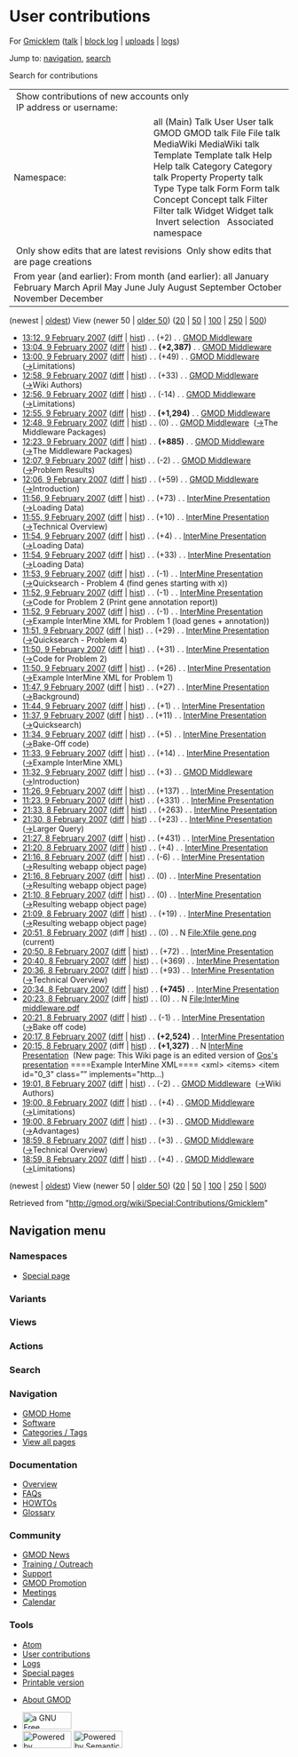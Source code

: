 <div id="mw-page-base" class="noprint">

</div>

<div id="mw-head-base" class="noprint">

</div>

<div id="content" class="mw-body" role="main">

<span id="top"></span>

<div id="mw-js-message" style="display:none;">

</div>



# <span dir="auto">User contributions</span>

<div id="bodyContent">

<div id="contentSub">

For <a
href="/mediawiki/index.php?title=User:Gmicklem&amp;action=edit&amp;redlink=1"
class="new" title="User:Gmicklem (page does not exist)">Gmicklem</a> (<a
href="/mediawiki/index.php?title=User_talk:Gmicklem&amp;action=edit&amp;redlink=1"
class="new" title="User talk:Gmicklem (page does not exist)">talk</a> \|
[block
log](/mediawiki/index.php?title=Special:Log/block&page=User%3AGmicklem "Special:Log/block")
\|
[uploads](/wiki/Special:ListFiles/Gmicklem "Special:ListFiles/Gmicklem")
\| [logs](/wiki/Special:Log/Gmicklem "Special:Log/Gmicklem"))

</div>

<div id="jump-to-nav" class="mw-jump">

Jump to: [navigation](#mw-navigation), [search](#p-search)

</div>

<div id="mw-content-text">

Search for contributions

<table class="mw-contributions-table">
<colgroup>
<col style="width: 50%" />
<col style="width: 50%" />
</colgroup>
<tbody>
<tr class="odd">
<td colspan="2"> Show contributions of new accounts only<br />
 IP address or username:</td>
</tr>
<tr class="even">
<td class="mw-label">Namespace:</td>
<td>all (Main) Talk User User talk GMOD GMOD talk File File talk
MediaWiki MediaWiki talk Template Template talk Help Help talk Category
Category talk Property Property talk Type Type talk Form Form talk
Concept Concept talk Filter Filter talk Widget Widget talk  
 Invert selection 
 Associated namespace </td>
</tr>
<tr class="odd">
<td colspan="2"></td>
</tr>
<tr class="even">
<td colspan="2"> Only show edits that are latest revisions
 Only show edits that are page creations</td>
</tr>
<tr class="odd">
<td colspan="2">From year (and earlier): From month (and earlier): all
January February March April May June July August September October
November December</td>
</tr>
</tbody>
</table>

(newest \| <a
href="/mediawiki/index.php?title=Special:Contributions/Gmicklem&amp;dir=prev&amp;target=Gmicklem"
class="mw-lastlink" rel="last"
title="Special:Contributions/Gmicklem">oldest</a>) View (newer 50 \| <a
href="/mediawiki/index.php?title=Special:Contributions/Gmicklem&amp;offset=20070208185939&amp;target=Gmicklem"
class="mw-nextlink" rel="next"
title="Special:Contributions/Gmicklem">older 50</a>) (<a
href="/mediawiki/index.php?title=Special:Contributions/Gmicklem&amp;offset=&amp;limit=20&amp;target=Gmicklem"
class="mw-numlink" title="Special:Contributions/Gmicklem">20</a> \| <a
href="/mediawiki/index.php?title=Special:Contributions/Gmicklem&amp;offset=&amp;limit=50&amp;target=Gmicklem"
class="mw-numlink" title="Special:Contributions/Gmicklem">50</a> \| <a
href="/mediawiki/index.php?title=Special:Contributions/Gmicklem&amp;offset=&amp;limit=100&amp;target=Gmicklem"
class="mw-numlink" title="Special:Contributions/Gmicklem">100</a> \| <a
href="/mediawiki/index.php?title=Special:Contributions/Gmicklem&amp;offset=&amp;limit=250&amp;target=Gmicklem"
class="mw-numlink" title="Special:Contributions/Gmicklem">250</a> \| <a
href="/mediawiki/index.php?title=Special:Contributions/Gmicklem&amp;offset=&amp;limit=500&amp;target=Gmicklem"
class="mw-numlink" title="Special:Contributions/Gmicklem">500</a>)

- <a href="/mediawiki/index.php?title=GMOD_Middleware&amp;oldid=493"
  class="mw-changeslist-date" title="GMOD Middleware">13:12, 9 February
  2007</a>
  ([diff](/mediawiki/index.php?title=GMOD_Middleware&diff=prev&oldid=493 "GMOD Middleware")
  \|
  [hist](/mediawiki/index.php?title=GMOD_Middleware&action=history "GMOD Middleware"))
  <span class="mw-changeslist-separator">. .</span>
  <span class="mw-plusminus-pos" dir="ltr"
  title="37,826 bytes after change">(+2)</span>‎
  <span class="mw-changeslist-separator">. .</span>
  <a href="/wiki/GMOD_Middleware" class="mw-contributions-title"
  title="GMOD Middleware">GMOD Middleware</a> ‎
- <a href="/mediawiki/index.php?title=GMOD_Middleware&amp;oldid=492"
  class="mw-changeslist-date" title="GMOD Middleware">13:04, 9 February
  2007</a>
  ([diff](/mediawiki/index.php?title=GMOD_Middleware&diff=prev&oldid=492 "GMOD Middleware")
  \|
  [hist](/mediawiki/index.php?title=GMOD_Middleware&action=history "GMOD Middleware"))
  <span class="mw-changeslist-separator">. .</span> **(+2,387)**‎
  <span class="mw-changeslist-separator">. .</span>
  <a href="/wiki/GMOD_Middleware" class="mw-contributions-title"
  title="GMOD Middleware">GMOD Middleware</a> ‎
- <a href="/mediawiki/index.php?title=GMOD_Middleware&amp;oldid=491"
  class="mw-changeslist-date" title="GMOD Middleware">13:00, 9 February
  2007</a>
  ([diff](/mediawiki/index.php?title=GMOD_Middleware&diff=prev&oldid=491 "GMOD Middleware")
  \|
  [hist](/mediawiki/index.php?title=GMOD_Middleware&action=history "GMOD Middleware"))
  <span class="mw-changeslist-separator">. .</span>
  <span class="mw-plusminus-pos" dir="ltr"
  title="35,437 bytes after change">(+49)</span>‎
  <span class="mw-changeslist-separator">. .</span>
  <a href="/wiki/GMOD_Middleware" class="mw-contributions-title"
  title="GMOD Middleware">GMOD Middleware</a> ‎
  <span class="comment">([→](/wiki/GMOD_Middleware#Limitations "GMOD Middleware")‎<span dir="auto"><span class="autocomment">Limitations</span></span>)</span>
- <a href="/mediawiki/index.php?title=GMOD_Middleware&amp;oldid=490"
  class="mw-changeslist-date" title="GMOD Middleware">12:58, 9 February
  2007</a>
  ([diff](/mediawiki/index.php?title=GMOD_Middleware&diff=prev&oldid=490 "GMOD Middleware")
  \|
  [hist](/mediawiki/index.php?title=GMOD_Middleware&action=history "GMOD Middleware"))
  <span class="mw-changeslist-separator">. .</span>
  <span class="mw-plusminus-pos" dir="ltr"
  title="35,388 bytes after change">(+33)</span>‎
  <span class="mw-changeslist-separator">. .</span>
  <a href="/wiki/GMOD_Middleware" class="mw-contributions-title"
  title="GMOD Middleware">GMOD Middleware</a> ‎
  <span class="comment">([→](/wiki/GMOD_Middleware#Wiki_Authors "GMOD Middleware")‎<span dir="auto"><span class="autocomment">Wiki
  Authors</span></span>)</span>
- <a href="/mediawiki/index.php?title=GMOD_Middleware&amp;oldid=489"
  class="mw-changeslist-date" title="GMOD Middleware">12:56, 9 February
  2007</a>
  ([diff](/mediawiki/index.php?title=GMOD_Middleware&diff=prev&oldid=489 "GMOD Middleware")
  \|
  [hist](/mediawiki/index.php?title=GMOD_Middleware&action=history "GMOD Middleware"))
  <span class="mw-changeslist-separator">. .</span>
  <span class="mw-plusminus-neg" dir="ltr"
  title="35,355 bytes after change">(-14)</span>‎
  <span class="mw-changeslist-separator">. .</span>
  <a href="/wiki/GMOD_Middleware" class="mw-contributions-title"
  title="GMOD Middleware">GMOD Middleware</a> ‎
  <span class="comment">([→](/wiki/GMOD_Middleware#Limitations "GMOD Middleware")‎<span dir="auto"><span class="autocomment">Limitations</span></span>)</span>
- <a href="/mediawiki/index.php?title=GMOD_Middleware&amp;oldid=488"
  class="mw-changeslist-date" title="GMOD Middleware">12:55, 9 February
  2007</a>
  ([diff](/mediawiki/index.php?title=GMOD_Middleware&diff=prev&oldid=488 "GMOD Middleware")
  \|
  [hist](/mediawiki/index.php?title=GMOD_Middleware&action=history "GMOD Middleware"))
  <span class="mw-changeslist-separator">. .</span> **(+1,294)**‎
  <span class="mw-changeslist-separator">. .</span>
  <a href="/wiki/GMOD_Middleware" class="mw-contributions-title"
  title="GMOD Middleware">GMOD Middleware</a> ‎
- <a href="/mediawiki/index.php?title=GMOD_Middleware&amp;oldid=487"
  class="mw-changeslist-date" title="GMOD Middleware">12:48, 9 February
  2007</a>
  ([diff](/mediawiki/index.php?title=GMOD_Middleware&diff=prev&oldid=487 "GMOD Middleware")
  \|
  [hist](/mediawiki/index.php?title=GMOD_Middleware&action=history "GMOD Middleware"))
  <span class="mw-changeslist-separator">. .</span>
  <span class="mw-plusminus-null" dir="ltr"
  title="34,075 bytes after change">(0)</span>‎
  <span class="mw-changeslist-separator">. .</span>
  <a href="/wiki/GMOD_Middleware" class="mw-contributions-title"
  title="GMOD Middleware">GMOD Middleware</a> ‎
  <span class="comment">([→](/wiki/GMOD_Middleware#The_Middleware_Packages "GMOD Middleware")‎<span dir="auto"><span class="autocomment">The
  Middleware Packages</span></span>)</span>
- <a href="/mediawiki/index.php?title=GMOD_Middleware&amp;oldid=486"
  class="mw-changeslist-date" title="GMOD Middleware">12:23, 9 February
  2007</a>
  ([diff](/mediawiki/index.php?title=GMOD_Middleware&diff=prev&oldid=486 "GMOD Middleware")
  \|
  [hist](/mediawiki/index.php?title=GMOD_Middleware&action=history "GMOD Middleware"))
  <span class="mw-changeslist-separator">. .</span> **(+885)**‎
  <span class="mw-changeslist-separator">. .</span>
  <a href="/wiki/GMOD_Middleware" class="mw-contributions-title"
  title="GMOD Middleware">GMOD Middleware</a> ‎
  <span class="comment">([→](/wiki/GMOD_Middleware#The_Middleware_Packages "GMOD Middleware")‎<span dir="auto"><span class="autocomment">The
  Middleware Packages</span></span>)</span>
- <a href="/mediawiki/index.php?title=GMOD_Middleware&amp;oldid=485"
  class="mw-changeslist-date" title="GMOD Middleware">12:07, 9 February
  2007</a>
  ([diff](/mediawiki/index.php?title=GMOD_Middleware&diff=prev&oldid=485 "GMOD Middleware")
  \|
  [hist](/mediawiki/index.php?title=GMOD_Middleware&action=history "GMOD Middleware"))
  <span class="mw-changeslist-separator">. .</span>
  <span class="mw-plusminus-neg" dir="ltr"
  title="33,190 bytes after change">(-2)</span>‎
  <span class="mw-changeslist-separator">. .</span>
  <a href="/wiki/GMOD_Middleware" class="mw-contributions-title"
  title="GMOD Middleware">GMOD Middleware</a> ‎
  <span class="comment">([→](/wiki/GMOD_Middleware#Problem_Results "GMOD Middleware")‎<span dir="auto"><span class="autocomment">Problem
  Results</span></span>)</span>
- <a href="/mediawiki/index.php?title=GMOD_Middleware&amp;oldid=484"
  class="mw-changeslist-date" title="GMOD Middleware">12:06, 9 February
  2007</a>
  ([diff](/mediawiki/index.php?title=GMOD_Middleware&diff=prev&oldid=484 "GMOD Middleware")
  \|
  [hist](/mediawiki/index.php?title=GMOD_Middleware&action=history "GMOD Middleware"))
  <span class="mw-changeslist-separator">. .</span>
  <span class="mw-plusminus-pos" dir="ltr"
  title="33,192 bytes after change">(+59)</span>‎
  <span class="mw-changeslist-separator">. .</span>
  <a href="/wiki/GMOD_Middleware" class="mw-contributions-title"
  title="GMOD Middleware">GMOD Middleware</a> ‎
  <span class="comment">([→](/wiki/GMOD_Middleware#Introduction "GMOD Middleware")‎<span dir="auto"><span class="autocomment">Introduction</span></span>)</span>
- <a
  href="/mediawiki/index.php?title=InterMine_Presentation&amp;oldid=483"
  class="mw-changeslist-date" title="InterMine Presentation">11:56, 9
  February 2007</a>
  ([diff](/mediawiki/index.php?title=InterMine_Presentation&diff=prev&oldid=483 "InterMine Presentation")
  \|
  [hist](/mediawiki/index.php?title=InterMine_Presentation&action=history "InterMine Presentation"))
  <span class="mw-changeslist-separator">. .</span>
  <span class="mw-plusminus-pos" dir="ltr"
  title="6,592 bytes after change">(+73)</span>‎
  <span class="mw-changeslist-separator">. .</span>
  <a href="/wiki/InterMine_Presentation" class="mw-contributions-title"
  title="InterMine Presentation">InterMine Presentation</a> ‎
  <span class="comment">([→](/wiki/InterMine_Presentation#Loading_Data "InterMine Presentation")‎<span dir="auto"><span class="autocomment">Loading
  Data</span></span>)</span>
- <a
  href="/mediawiki/index.php?title=InterMine_Presentation&amp;oldid=482"
  class="mw-changeslist-date" title="InterMine Presentation">11:55, 9
  February 2007</a>
  ([diff](/mediawiki/index.php?title=InterMine_Presentation&diff=prev&oldid=482 "InterMine Presentation")
  \|
  [hist](/mediawiki/index.php?title=InterMine_Presentation&action=history "InterMine Presentation"))
  <span class="mw-changeslist-separator">. .</span>
  <span class="mw-plusminus-pos" dir="ltr"
  title="6,519 bytes after change">(+10)</span>‎
  <span class="mw-changeslist-separator">. .</span>
  <a href="/wiki/InterMine_Presentation" class="mw-contributions-title"
  title="InterMine Presentation">InterMine Presentation</a> ‎
  <span class="comment">([→](/wiki/InterMine_Presentation#Technical_Overview "InterMine Presentation")‎<span dir="auto"><span class="autocomment">Technical
  Overview</span></span>)</span>
- <a
  href="/mediawiki/index.php?title=InterMine_Presentation&amp;oldid=481"
  class="mw-changeslist-date" title="InterMine Presentation">11:54, 9
  February 2007</a>
  ([diff](/mediawiki/index.php?title=InterMine_Presentation&diff=prev&oldid=481 "InterMine Presentation")
  \|
  [hist](/mediawiki/index.php?title=InterMine_Presentation&action=history "InterMine Presentation"))
  <span class="mw-changeslist-separator">. .</span>
  <span class="mw-plusminus-pos" dir="ltr"
  title="6,509 bytes after change">(+4)</span>‎
  <span class="mw-changeslist-separator">. .</span>
  <a href="/wiki/InterMine_Presentation" class="mw-contributions-title"
  title="InterMine Presentation">InterMine Presentation</a> ‎
  <span class="comment">([→](/wiki/InterMine_Presentation#Loading_Data "InterMine Presentation")‎<span dir="auto"><span class="autocomment">Loading
  Data</span></span>)</span>
- <a
  href="/mediawiki/index.php?title=InterMine_Presentation&amp;oldid=480"
  class="mw-changeslist-date" title="InterMine Presentation">11:54, 9
  February 2007</a>
  ([diff](/mediawiki/index.php?title=InterMine_Presentation&diff=prev&oldid=480 "InterMine Presentation")
  \|
  [hist](/mediawiki/index.php?title=InterMine_Presentation&action=history "InterMine Presentation"))
  <span class="mw-changeslist-separator">. .</span>
  <span class="mw-plusminus-pos" dir="ltr"
  title="6,505 bytes after change">(+33)</span>‎
  <span class="mw-changeslist-separator">. .</span>
  <a href="/wiki/InterMine_Presentation" class="mw-contributions-title"
  title="InterMine Presentation">InterMine Presentation</a> ‎
  <span class="comment">([→](/wiki/InterMine_Presentation#Loading_Data "InterMine Presentation")‎<span dir="auto"><span class="autocomment">Loading
  Data</span></span>)</span>
- <a
  href="/mediawiki/index.php?title=InterMine_Presentation&amp;oldid=479"
  class="mw-changeslist-date" title="InterMine Presentation">11:53, 9
  February 2007</a>
  ([diff](/mediawiki/index.php?title=InterMine_Presentation&diff=prev&oldid=479 "InterMine Presentation")
  \|
  [hist](/mediawiki/index.php?title=InterMine_Presentation&action=history "InterMine Presentation"))
  <span class="mw-changeslist-separator">. .</span>
  <span class="mw-plusminus-neg" dir="ltr"
  title="6,472 bytes after change">(-1)</span>‎
  <span class="mw-changeslist-separator">. .</span>
  <a href="/wiki/InterMine_Presentation" class="mw-contributions-title"
  title="InterMine Presentation">InterMine Presentation</a> ‎
  <span class="comment">([→](/wiki/InterMine_Presentation#Quicksearch_-_Problem_4_.28find_genes_starting_with_x.29 "InterMine Presentation")‎<span dir="auto"><span class="autocomment">Quicksearch -
  Problem 4 (find genes starting with x)</span></span>)</span>
- <a
  href="/mediawiki/index.php?title=InterMine_Presentation&amp;oldid=478"
  class="mw-changeslist-date" title="InterMine Presentation">11:52, 9
  February 2007</a>
  ([diff](/mediawiki/index.php?title=InterMine_Presentation&diff=prev&oldid=478 "InterMine Presentation")
  \|
  [hist](/mediawiki/index.php?title=InterMine_Presentation&action=history "InterMine Presentation"))
  <span class="mw-changeslist-separator">. .</span>
  <span class="mw-plusminus-neg" dir="ltr"
  title="6,473 bytes after change">(-1)</span>‎
  <span class="mw-changeslist-separator">. .</span>
  <a href="/wiki/InterMine_Presentation" class="mw-contributions-title"
  title="InterMine Presentation">InterMine Presentation</a> ‎
  <span class="comment">([→](/wiki/InterMine_Presentation#Code_for_Problem_2_.28Print_gene_annotation_report.29 "InterMine Presentation")‎<span dir="auto"><span class="autocomment">Code
  for Problem 2 (Print gene annotation report)</span></span>)</span>
- <a
  href="/mediawiki/index.php?title=InterMine_Presentation&amp;oldid=477"
  class="mw-changeslist-date" title="InterMine Presentation">11:52, 9
  February 2007</a>
  ([diff](/mediawiki/index.php?title=InterMine_Presentation&diff=prev&oldid=477 "InterMine Presentation")
  \|
  [hist](/mediawiki/index.php?title=InterMine_Presentation&action=history "InterMine Presentation"))
  <span class="mw-changeslist-separator">. .</span>
  <span class="mw-plusminus-neg" dir="ltr"
  title="6,474 bytes after change">(-1)</span>‎
  <span class="mw-changeslist-separator">. .</span>
  <a href="/wiki/InterMine_Presentation" class="mw-contributions-title"
  title="InterMine Presentation">InterMine Presentation</a> ‎
  <span class="comment">([→](/wiki/InterMine_Presentation#Example_InterMine_XML_for_Problem_1_.28load_genes_.2B_annotation.29 "InterMine Presentation")‎<span dir="auto"><span class="autocomment">Example
  InterMine XML for Problem 1 (load genes +
  annotation)</span></span>)</span>
- <a
  href="/mediawiki/index.php?title=InterMine_Presentation&amp;oldid=476"
  class="mw-changeslist-date" title="InterMine Presentation">11:51, 9
  February 2007</a>
  ([diff](/mediawiki/index.php?title=InterMine_Presentation&diff=prev&oldid=476 "InterMine Presentation")
  \|
  [hist](/mediawiki/index.php?title=InterMine_Presentation&action=history "InterMine Presentation"))
  <span class="mw-changeslist-separator">. .</span>
  <span class="mw-plusminus-pos" dir="ltr"
  title="6,475 bytes after change">(+29)</span>‎
  <span class="mw-changeslist-separator">. .</span>
  <a href="/wiki/InterMine_Presentation" class="mw-contributions-title"
  title="InterMine Presentation">InterMine Presentation</a> ‎
  <span class="comment">([→](/wiki/InterMine_Presentation#Quicksearch_-_Problem_4 "InterMine Presentation")‎<span dir="auto"><span class="autocomment">Quicksearch -
  Problem 4</span></span>)</span>
- <a
  href="/mediawiki/index.php?title=InterMine_Presentation&amp;oldid=475"
  class="mw-changeslist-date" title="InterMine Presentation">11:50, 9
  February 2007</a>
  ([diff](/mediawiki/index.php?title=InterMine_Presentation&diff=prev&oldid=475 "InterMine Presentation")
  \|
  [hist](/mediawiki/index.php?title=InterMine_Presentation&action=history "InterMine Presentation"))
  <span class="mw-changeslist-separator">. .</span>
  <span class="mw-plusminus-pos" dir="ltr"
  title="6,446 bytes after change">(+31)</span>‎
  <span class="mw-changeslist-separator">. .</span>
  <a href="/wiki/InterMine_Presentation" class="mw-contributions-title"
  title="InterMine Presentation">InterMine Presentation</a> ‎
  <span class="comment">([→](/wiki/InterMine_Presentation#Code_for_Problem_2 "InterMine Presentation")‎<span dir="auto"><span class="autocomment">Code
  for Problem 2</span></span>)</span>
- <a
  href="/mediawiki/index.php?title=InterMine_Presentation&amp;oldid=474"
  class="mw-changeslist-date" title="InterMine Presentation">11:50, 9
  February 2007</a>
  ([diff](/mediawiki/index.php?title=InterMine_Presentation&diff=prev&oldid=474 "InterMine Presentation")
  \|
  [hist](/mediawiki/index.php?title=InterMine_Presentation&action=history "InterMine Presentation"))
  <span class="mw-changeslist-separator">. .</span>
  <span class="mw-plusminus-pos" dir="ltr"
  title="6,415 bytes after change">(+26)</span>‎
  <span class="mw-changeslist-separator">. .</span>
  <a href="/wiki/InterMine_Presentation" class="mw-contributions-title"
  title="InterMine Presentation">InterMine Presentation</a> ‎
  <span class="comment">([→](/wiki/InterMine_Presentation#Example_InterMine_XML_for_Problem_1 "InterMine Presentation")‎<span dir="auto"><span class="autocomment">Example
  InterMine XML for Problem 1</span></span>)</span>
- <a
  href="/mediawiki/index.php?title=InterMine_Presentation&amp;oldid=473"
  class="mw-changeslist-date" title="InterMine Presentation">11:47, 9
  February 2007</a>
  ([diff](/mediawiki/index.php?title=InterMine_Presentation&diff=prev&oldid=473 "InterMine Presentation")
  \|
  [hist](/mediawiki/index.php?title=InterMine_Presentation&action=history "InterMine Presentation"))
  <span class="mw-changeslist-separator">. .</span>
  <span class="mw-plusminus-pos" dir="ltr"
  title="6,389 bytes after change">(+27)</span>‎
  <span class="mw-changeslist-separator">. .</span>
  <a href="/wiki/InterMine_Presentation" class="mw-contributions-title"
  title="InterMine Presentation">InterMine Presentation</a> ‎
  <span class="comment">([→](/wiki/InterMine_Presentation#Background "InterMine Presentation")‎<span dir="auto"><span class="autocomment">Background</span></span>)</span>
- <a
  href="/mediawiki/index.php?title=InterMine_Presentation&amp;oldid=472"
  class="mw-changeslist-date" title="InterMine Presentation">11:44, 9
  February 2007</a>
  ([diff](/mediawiki/index.php?title=InterMine_Presentation&diff=prev&oldid=472 "InterMine Presentation")
  \|
  [hist](/mediawiki/index.php?title=InterMine_Presentation&action=history "InterMine Presentation"))
  <span class="mw-changeslist-separator">. .</span>
  <span class="mw-plusminus-pos" dir="ltr"
  title="6,362 bytes after change">(+1)</span>‎
  <span class="mw-changeslist-separator">. .</span>
  <a href="/wiki/InterMine_Presentation" class="mw-contributions-title"
  title="InterMine Presentation">InterMine Presentation</a> ‎
- <a
  href="/mediawiki/index.php?title=InterMine_Presentation&amp;oldid=471"
  class="mw-changeslist-date" title="InterMine Presentation">11:37, 9
  February 2007</a>
  ([diff](/mediawiki/index.php?title=InterMine_Presentation&diff=prev&oldid=471 "InterMine Presentation")
  \|
  [hist](/mediawiki/index.php?title=InterMine_Presentation&action=history "InterMine Presentation"))
  <span class="mw-changeslist-separator">. .</span>
  <span class="mw-plusminus-pos" dir="ltr"
  title="6,361 bytes after change">(+11)</span>‎
  <span class="mw-changeslist-separator">. .</span>
  <a href="/wiki/InterMine_Presentation" class="mw-contributions-title"
  title="InterMine Presentation">InterMine Presentation</a> ‎
  <span class="comment">([→](/wiki/InterMine_Presentation#Quicksearch "InterMine Presentation")‎<span dir="auto"><span class="autocomment">Quicksearch</span></span>)</span>
- <a
  href="/mediawiki/index.php?title=InterMine_Presentation&amp;oldid=470"
  class="mw-changeslist-date" title="InterMine Presentation">11:34, 9
  February 2007</a>
  ([diff](/mediawiki/index.php?title=InterMine_Presentation&diff=prev&oldid=470 "InterMine Presentation")
  \|
  [hist](/mediawiki/index.php?title=InterMine_Presentation&action=history "InterMine Presentation"))
  <span class="mw-changeslist-separator">. .</span>
  <span class="mw-plusminus-pos" dir="ltr"
  title="6,350 bytes after change">(+5)</span>‎
  <span class="mw-changeslist-separator">. .</span>
  <a href="/wiki/InterMine_Presentation" class="mw-contributions-title"
  title="InterMine Presentation">InterMine Presentation</a> ‎
  <span class="comment">([→](/wiki/InterMine_Presentation#Bake-Off_code "InterMine Presentation")‎<span dir="auto"><span class="autocomment">Bake-Off
  code</span></span>)</span>
- <a
  href="/mediawiki/index.php?title=InterMine_Presentation&amp;oldid=469"
  class="mw-changeslist-date" title="InterMine Presentation">11:33, 9
  February 2007</a>
  ([diff](/mediawiki/index.php?title=InterMine_Presentation&diff=prev&oldid=469 "InterMine Presentation")
  \|
  [hist](/mediawiki/index.php?title=InterMine_Presentation&action=history "InterMine Presentation"))
  <span class="mw-changeslist-separator">. .</span>
  <span class="mw-plusminus-pos" dir="ltr"
  title="6,345 bytes after change">(+14)</span>‎
  <span class="mw-changeslist-separator">. .</span>
  <a href="/wiki/InterMine_Presentation" class="mw-contributions-title"
  title="InterMine Presentation">InterMine Presentation</a> ‎
  <span class="comment">([→](/wiki/InterMine_Presentation#Example_InterMine_XML "InterMine Presentation")‎<span dir="auto"><span class="autocomment">Example
  InterMine XML</span></span>)</span>
- <a href="/mediawiki/index.php?title=GMOD_Middleware&amp;oldid=468"
  class="mw-changeslist-date" title="GMOD Middleware">11:32, 9 February
  2007</a>
  ([diff](/mediawiki/index.php?title=GMOD_Middleware&diff=prev&oldid=468 "GMOD Middleware")
  \|
  [hist](/mediawiki/index.php?title=GMOD_Middleware&action=history "GMOD Middleware"))
  <span class="mw-changeslist-separator">. .</span>
  <span class="mw-plusminus-pos" dir="ltr"
  title="33,133 bytes after change">(+3)</span>‎
  <span class="mw-changeslist-separator">. .</span>
  <a href="/wiki/GMOD_Middleware" class="mw-contributions-title"
  title="GMOD Middleware">GMOD Middleware</a> ‎
  <span class="comment">([→](/wiki/GMOD_Middleware#Introduction "GMOD Middleware")‎<span dir="auto"><span class="autocomment">Introduction</span></span>)</span>
- <a
  href="/mediawiki/index.php?title=InterMine_Presentation&amp;oldid=467"
  class="mw-changeslist-date" title="InterMine Presentation">11:26, 9
  February 2007</a>
  ([diff](/mediawiki/index.php?title=InterMine_Presentation&diff=prev&oldid=467 "InterMine Presentation")
  \|
  [hist](/mediawiki/index.php?title=InterMine_Presentation&action=history "InterMine Presentation"))
  <span class="mw-changeslist-separator">. .</span>
  <span class="mw-plusminus-pos" dir="ltr"
  title="6,331 bytes after change">(+137)</span>‎
  <span class="mw-changeslist-separator">. .</span>
  <a href="/wiki/InterMine_Presentation" class="mw-contributions-title"
  title="InterMine Presentation">InterMine Presentation</a> ‎
- <a
  href="/mediawiki/index.php?title=InterMine_Presentation&amp;oldid=466"
  class="mw-changeslist-date" title="InterMine Presentation">11:23, 9
  February 2007</a>
  ([diff](/mediawiki/index.php?title=InterMine_Presentation&diff=prev&oldid=466 "InterMine Presentation")
  \|
  [hist](/mediawiki/index.php?title=InterMine_Presentation&action=history "InterMine Presentation"))
  <span class="mw-changeslist-separator">. .</span>
  <span class="mw-plusminus-pos" dir="ltr"
  title="6,194 bytes after change">(+331)</span>‎
  <span class="mw-changeslist-separator">. .</span>
  <a href="/wiki/InterMine_Presentation" class="mw-contributions-title"
  title="InterMine Presentation">InterMine Presentation</a> ‎
- <a
  href="/mediawiki/index.php?title=InterMine_Presentation&amp;oldid=442"
  class="mw-changeslist-date" title="InterMine Presentation">21:33, 8
  February 2007</a>
  ([diff](/mediawiki/index.php?title=InterMine_Presentation&diff=prev&oldid=442 "InterMine Presentation")
  \|
  [hist](/mediawiki/index.php?title=InterMine_Presentation&action=history "InterMine Presentation"))
  <span class="mw-changeslist-separator">. .</span>
  <span class="mw-plusminus-pos" dir="ltr"
  title="5,863 bytes after change">(+263)</span>‎
  <span class="mw-changeslist-separator">. .</span>
  <a href="/wiki/InterMine_Presentation" class="mw-contributions-title"
  title="InterMine Presentation">InterMine Presentation</a> ‎
- <a
  href="/mediawiki/index.php?title=InterMine_Presentation&amp;oldid=441"
  class="mw-changeslist-date" title="InterMine Presentation">21:30, 8
  February 2007</a>
  ([diff](/mediawiki/index.php?title=InterMine_Presentation&diff=prev&oldid=441 "InterMine Presentation")
  \|
  [hist](/mediawiki/index.php?title=InterMine_Presentation&action=history "InterMine Presentation"))
  <span class="mw-changeslist-separator">. .</span>
  <span class="mw-plusminus-pos" dir="ltr"
  title="5,600 bytes after change">(+23)</span>‎
  <span class="mw-changeslist-separator">. .</span>
  <a href="/wiki/InterMine_Presentation" class="mw-contributions-title"
  title="InterMine Presentation">InterMine Presentation</a> ‎
  <span class="comment">([→](/wiki/InterMine_Presentation#Larger_Query "InterMine Presentation")‎<span dir="auto"><span class="autocomment">Larger
  Query</span></span>)</span>
- <a
  href="/mediawiki/index.php?title=InterMine_Presentation&amp;oldid=440"
  class="mw-changeslist-date" title="InterMine Presentation">21:27, 8
  February 2007</a>
  ([diff](/mediawiki/index.php?title=InterMine_Presentation&diff=prev&oldid=440 "InterMine Presentation")
  \|
  [hist](/mediawiki/index.php?title=InterMine_Presentation&action=history "InterMine Presentation"))
  <span class="mw-changeslist-separator">. .</span>
  <span class="mw-plusminus-pos" dir="ltr"
  title="5,577 bytes after change">(+431)</span>‎
  <span class="mw-changeslist-separator">. .</span>
  <a href="/wiki/InterMine_Presentation" class="mw-contributions-title"
  title="InterMine Presentation">InterMine Presentation</a> ‎
- <a
  href="/mediawiki/index.php?title=InterMine_Presentation&amp;oldid=439"
  class="mw-changeslist-date" title="InterMine Presentation">21:20, 8
  February 2007</a>
  ([diff](/mediawiki/index.php?title=InterMine_Presentation&diff=prev&oldid=439 "InterMine Presentation")
  \|
  [hist](/mediawiki/index.php?title=InterMine_Presentation&action=history "InterMine Presentation"))
  <span class="mw-changeslist-separator">. .</span>
  <span class="mw-plusminus-pos" dir="ltr"
  title="5,146 bytes after change">(+4)</span>‎
  <span class="mw-changeslist-separator">. .</span>
  <a href="/wiki/InterMine_Presentation" class="mw-contributions-title"
  title="InterMine Presentation">InterMine Presentation</a> ‎
- <a
  href="/mediawiki/index.php?title=InterMine_Presentation&amp;oldid=438"
  class="mw-changeslist-date" title="InterMine Presentation">21:16, 8
  February 2007</a>
  ([diff](/mediawiki/index.php?title=InterMine_Presentation&diff=prev&oldid=438 "InterMine Presentation")
  \|
  [hist](/mediawiki/index.php?title=InterMine_Presentation&action=history "InterMine Presentation"))
  <span class="mw-changeslist-separator">. .</span>
  <span class="mw-plusminus-neg" dir="ltr"
  title="5,142 bytes after change">(-6)</span>‎
  <span class="mw-changeslist-separator">. .</span>
  <a href="/wiki/InterMine_Presentation" class="mw-contributions-title"
  title="InterMine Presentation">InterMine Presentation</a> ‎
  <span class="comment">([→](/wiki/InterMine_Presentation#Resulting_webapp_object_page "InterMine Presentation")‎<span dir="auto"><span class="autocomment">Resulting
  webapp object page</span></span>)</span>
- <a
  href="/mediawiki/index.php?title=InterMine_Presentation&amp;oldid=437"
  class="mw-changeslist-date" title="InterMine Presentation">21:16, 8
  February 2007</a>
  ([diff](/mediawiki/index.php?title=InterMine_Presentation&diff=prev&oldid=437 "InterMine Presentation")
  \|
  [hist](/mediawiki/index.php?title=InterMine_Presentation&action=history "InterMine Presentation"))
  <span class="mw-changeslist-separator">. .</span>
  <span class="mw-plusminus-null" dir="ltr"
  title="5,148 bytes after change">(0)</span>‎
  <span class="mw-changeslist-separator">. .</span>
  <a href="/wiki/InterMine_Presentation" class="mw-contributions-title"
  title="InterMine Presentation">InterMine Presentation</a> ‎
  <span class="comment">([→](/wiki/InterMine_Presentation#Resulting_webapp_object_page "InterMine Presentation")‎<span dir="auto"><span class="autocomment">Resulting
  webapp object page</span></span>)</span>
- <a
  href="/mediawiki/index.php?title=InterMine_Presentation&amp;oldid=436"
  class="mw-changeslist-date" title="InterMine Presentation">21:10, 8
  February 2007</a>
  ([diff](/mediawiki/index.php?title=InterMine_Presentation&diff=prev&oldid=436 "InterMine Presentation")
  \|
  [hist](/mediawiki/index.php?title=InterMine_Presentation&action=history "InterMine Presentation"))
  <span class="mw-changeslist-separator">. .</span>
  <span class="mw-plusminus-null" dir="ltr"
  title="5,148 bytes after change">(0)</span>‎
  <span class="mw-changeslist-separator">. .</span>
  <a href="/wiki/InterMine_Presentation" class="mw-contributions-title"
  title="InterMine Presentation">InterMine Presentation</a> ‎
  <span class="comment">([→](/wiki/InterMine_Presentation#Resulting_webapp_object_page "InterMine Presentation")‎<span dir="auto"><span class="autocomment">Resulting
  webapp object page</span></span>)</span>
- <a
  href="/mediawiki/index.php?title=InterMine_Presentation&amp;oldid=435"
  class="mw-changeslist-date" title="InterMine Presentation">21:09, 8
  February 2007</a>
  ([diff](/mediawiki/index.php?title=InterMine_Presentation&diff=prev&oldid=435 "InterMine Presentation")
  \|
  [hist](/mediawiki/index.php?title=InterMine_Presentation&action=history "InterMine Presentation"))
  <span class="mw-changeslist-separator">. .</span>
  <span class="mw-plusminus-pos" dir="ltr"
  title="5,148 bytes after change">(+19)</span>‎
  <span class="mw-changeslist-separator">. .</span>
  <a href="/wiki/InterMine_Presentation" class="mw-contributions-title"
  title="InterMine Presentation">InterMine Presentation</a> ‎
  <span class="comment">([→](/wiki/InterMine_Presentation#Resulting_webapp_object_page "InterMine Presentation")‎<span dir="auto"><span class="autocomment">Resulting
  webapp object page</span></span>)</span>
- <a href="/mediawiki/index.php?title=File:Xfile_gene.png&amp;oldid=434"
  class="mw-changeslist-date" title="File:Xfile gene.png">20:51, 8
  February 2007</a> (diff \|
  [hist](/mediawiki/index.php?title=File:Xfile_gene.png&action=history "File:Xfile gene.png"))
  <span class="mw-changeslist-separator">. .</span>
  <span class="mw-plusminus-null" dir="ltr"
  title="0 bytes after change">(0)</span>‎
  <span class="mw-changeslist-separator">. .</span> N
  <a href="/wiki/File:Xfile_gene.png" class="mw-contributions-title"
  title="File:Xfile gene.png">File:Xfile gene.png</a> ‎
  <span class="mw-uctop">(current)</span>
- <a
  href="/mediawiki/index.php?title=InterMine_Presentation&amp;oldid=433"
  class="mw-changeslist-date" title="InterMine Presentation">20:50, 8
  February 2007</a>
  ([diff](/mediawiki/index.php?title=InterMine_Presentation&diff=prev&oldid=433 "InterMine Presentation")
  \|
  [hist](/mediawiki/index.php?title=InterMine_Presentation&action=history "InterMine Presentation"))
  <span class="mw-changeslist-separator">. .</span>
  <span class="mw-plusminus-pos" dir="ltr"
  title="5,129 bytes after change">(+72)</span>‎
  <span class="mw-changeslist-separator">. .</span>
  <a href="/wiki/InterMine_Presentation" class="mw-contributions-title"
  title="InterMine Presentation">InterMine Presentation</a> ‎
- <a
  href="/mediawiki/index.php?title=InterMine_Presentation&amp;oldid=431"
  class="mw-changeslist-date" title="InterMine Presentation">20:40, 8
  February 2007</a>
  ([diff](/mediawiki/index.php?title=InterMine_Presentation&diff=prev&oldid=431 "InterMine Presentation")
  \|
  [hist](/mediawiki/index.php?title=InterMine_Presentation&action=history "InterMine Presentation"))
  <span class="mw-changeslist-separator">. .</span>
  <span class="mw-plusminus-pos" dir="ltr"
  title="5,057 bytes after change">(+369)</span>‎
  <span class="mw-changeslist-separator">. .</span>
  <a href="/wiki/InterMine_Presentation" class="mw-contributions-title"
  title="InterMine Presentation">InterMine Presentation</a> ‎
- <a
  href="/mediawiki/index.php?title=InterMine_Presentation&amp;oldid=430"
  class="mw-changeslist-date" title="InterMine Presentation">20:36, 8
  February 2007</a>
  ([diff](/mediawiki/index.php?title=InterMine_Presentation&diff=prev&oldid=430 "InterMine Presentation")
  \|
  [hist](/mediawiki/index.php?title=InterMine_Presentation&action=history "InterMine Presentation"))
  <span class="mw-changeslist-separator">. .</span>
  <span class="mw-plusminus-pos" dir="ltr"
  title="4,688 bytes after change">(+93)</span>‎
  <span class="mw-changeslist-separator">. .</span>
  <a href="/wiki/InterMine_Presentation" class="mw-contributions-title"
  title="InterMine Presentation">InterMine Presentation</a> ‎
  <span class="comment">([→](/wiki/InterMine_Presentation#Technical_Overview "InterMine Presentation")‎<span dir="auto"><span class="autocomment">Technical
  Overview</span></span>)</span>
- <a
  href="/mediawiki/index.php?title=InterMine_Presentation&amp;oldid=429"
  class="mw-changeslist-date" title="InterMine Presentation">20:34, 8
  February 2007</a>
  ([diff](/mediawiki/index.php?title=InterMine_Presentation&diff=prev&oldid=429 "InterMine Presentation")
  \|
  [hist](/mediawiki/index.php?title=InterMine_Presentation&action=history "InterMine Presentation"))
  <span class="mw-changeslist-separator">. .</span> **(+745)**‎
  <span class="mw-changeslist-separator">. .</span>
  <a href="/wiki/InterMine_Presentation" class="mw-contributions-title"
  title="InterMine Presentation">InterMine Presentation</a> ‎
- <a
  href="/mediawiki/index.php?title=File:InterMine_middleware.pdf&amp;oldid=428"
  class="mw-changeslist-date" title="File:InterMine middleware.pdf">20:23,
  8 February 2007</a> (diff \|
  [hist](/mediawiki/index.php?title=File:InterMine_middleware.pdf&action=history "File:InterMine middleware.pdf"))
  <span class="mw-changeslist-separator">. .</span>
  <span class="mw-plusminus-null" dir="ltr"
  title="0 bytes after change">(0)</span>‎
  <span class="mw-changeslist-separator">. .</span> N
  <a href="/wiki/File:InterMine_middleware.pdf"
  class="mw-contributions-title"
  title="File:InterMine middleware.pdf">File:InterMine middleware.pdf</a>
  ‎
- <a
  href="/mediawiki/index.php?title=InterMine_Presentation&amp;oldid=427"
  class="mw-changeslist-date" title="InterMine Presentation">20:21, 8
  February 2007</a>
  ([diff](/mediawiki/index.php?title=InterMine_Presentation&diff=prev&oldid=427 "InterMine Presentation")
  \|
  [hist](/mediawiki/index.php?title=InterMine_Presentation&action=history "InterMine Presentation"))
  <span class="mw-changeslist-separator">. .</span>
  <span class="mw-plusminus-neg" dir="ltr"
  title="3,850 bytes after change">(-1)</span>‎
  <span class="mw-changeslist-separator">. .</span>
  <a href="/wiki/InterMine_Presentation" class="mw-contributions-title"
  title="InterMine Presentation">InterMine Presentation</a> ‎
  <span class="comment">([→](/wiki/InterMine_Presentation#Bake_off_code "InterMine Presentation")‎<span dir="auto"><span class="autocomment">Bake
  off code</span></span>)</span>
- <a
  href="/mediawiki/index.php?title=InterMine_Presentation&amp;oldid=426"
  class="mw-changeslist-date" title="InterMine Presentation">20:17, 8
  February 2007</a>
  ([diff](/mediawiki/index.php?title=InterMine_Presentation&diff=prev&oldid=426 "InterMine Presentation")
  \|
  [hist](/mediawiki/index.php?title=InterMine_Presentation&action=history "InterMine Presentation"))
  <span class="mw-changeslist-separator">. .</span> **(+2,524)**‎
  <span class="mw-changeslist-separator">. .</span>
  <a href="/wiki/InterMine_Presentation" class="mw-contributions-title"
  title="InterMine Presentation">InterMine Presentation</a> ‎
- <a
  href="/mediawiki/index.php?title=InterMine_Presentation&amp;oldid=425"
  class="mw-changeslist-date" title="InterMine Presentation">20:15, 8
  February 2007</a> (diff \|
  [hist](/mediawiki/index.php?title=InterMine_Presentation&action=history "InterMine Presentation"))
  <span class="mw-changeslist-separator">. .</span> **(+1,327)**‎
  <span class="mw-changeslist-separator">. .</span> N
  <a href="/wiki/InterMine_Presentation" class="mw-contributions-title"
  title="InterMine Presentation">InterMine Presentation</a> ‎
  <span class="comment">(New page: This Wiki page is an edited version
  of <a href="/mediawiki/images/2/23/InterMine_middleware.pdf"
  class="internal" title="InterMine middleware.pdf">Gos's presentation</a>
  ====Example InterMine XML==== \<xml\> \<items\> \<item id="0_3"
  class=”” implements="http...)</span>
- <a href="/mediawiki/index.php?title=GMOD_Middleware&amp;oldid=422"
  class="mw-changeslist-date" title="GMOD Middleware">19:01, 8 February
  2007</a>
  ([diff](/mediawiki/index.php?title=GMOD_Middleware&diff=prev&oldid=422 "GMOD Middleware")
  \|
  [hist](/mediawiki/index.php?title=GMOD_Middleware&action=history "GMOD Middleware"))
  <span class="mw-changeslist-separator">. .</span>
  <span class="mw-plusminus-neg" dir="ltr"
  title="33,118 bytes after change">(-2)</span>‎
  <span class="mw-changeslist-separator">. .</span>
  <a href="/wiki/GMOD_Middleware" class="mw-contributions-title"
  title="GMOD Middleware">GMOD Middleware</a> ‎
  <span class="comment">([→](/wiki/GMOD_Middleware#Wiki_Authors "GMOD Middleware")‎<span dir="auto"><span class="autocomment">Wiki
  Authors</span></span>)</span>
- <a href="/mediawiki/index.php?title=GMOD_Middleware&amp;oldid=421"
  class="mw-changeslist-date" title="GMOD Middleware">19:00, 8 February
  2007</a>
  ([diff](/mediawiki/index.php?title=GMOD_Middleware&diff=prev&oldid=421 "GMOD Middleware")
  \|
  [hist](/mediawiki/index.php?title=GMOD_Middleware&action=history "GMOD Middleware"))
  <span class="mw-changeslist-separator">. .</span>
  <span class="mw-plusminus-pos" dir="ltr"
  title="33,120 bytes after change">(+4)</span>‎
  <span class="mw-changeslist-separator">. .</span>
  <a href="/wiki/GMOD_Middleware" class="mw-contributions-title"
  title="GMOD Middleware">GMOD Middleware</a> ‎
  <span class="comment">([→](/wiki/GMOD_Middleware#Limitations "GMOD Middleware")‎<span dir="auto"><span class="autocomment">Limitations</span></span>)</span>
- <a href="/mediawiki/index.php?title=GMOD_Middleware&amp;oldid=420"
  class="mw-changeslist-date" title="GMOD Middleware">19:00, 8 February
  2007</a>
  ([diff](/mediawiki/index.php?title=GMOD_Middleware&diff=prev&oldid=420 "GMOD Middleware")
  \|
  [hist](/mediawiki/index.php?title=GMOD_Middleware&action=history "GMOD Middleware"))
  <span class="mw-changeslist-separator">. .</span>
  <span class="mw-plusminus-pos" dir="ltr"
  title="33,116 bytes after change">(+3)</span>‎
  <span class="mw-changeslist-separator">. .</span>
  <a href="/wiki/GMOD_Middleware" class="mw-contributions-title"
  title="GMOD Middleware">GMOD Middleware</a> ‎
  <span class="comment">([→](/wiki/GMOD_Middleware#Advantages "GMOD Middleware")‎<span dir="auto"><span class="autocomment">Advantages</span></span>)</span>
- <a href="/mediawiki/index.php?title=GMOD_Middleware&amp;oldid=419"
  class="mw-changeslist-date" title="GMOD Middleware">18:59, 8 February
  2007</a>
  ([diff](/mediawiki/index.php?title=GMOD_Middleware&diff=prev&oldid=419 "GMOD Middleware")
  \|
  [hist](/mediawiki/index.php?title=GMOD_Middleware&action=history "GMOD Middleware"))
  <span class="mw-changeslist-separator">. .</span>
  <span class="mw-plusminus-pos" dir="ltr"
  title="33,113 bytes after change">(+3)</span>‎
  <span class="mw-changeslist-separator">. .</span>
  <a href="/wiki/GMOD_Middleware" class="mw-contributions-title"
  title="GMOD Middleware">GMOD Middleware</a> ‎
  <span class="comment">([→](/wiki/GMOD_Middleware#Technical_Overview "GMOD Middleware")‎<span dir="auto"><span class="autocomment">Technical
  Overview</span></span>)</span>
- <a href="/mediawiki/index.php?title=GMOD_Middleware&amp;oldid=418"
  class="mw-changeslist-date" title="GMOD Middleware">18:59, 8 February
  2007</a>
  ([diff](/mediawiki/index.php?title=GMOD_Middleware&diff=prev&oldid=418 "GMOD Middleware")
  \|
  [hist](/mediawiki/index.php?title=GMOD_Middleware&action=history "GMOD Middleware"))
  <span class="mw-changeslist-separator">. .</span>
  <span class="mw-plusminus-pos" dir="ltr"
  title="33,110 bytes after change">(+4)</span>‎
  <span class="mw-changeslist-separator">. .</span>
  <a href="/wiki/GMOD_Middleware" class="mw-contributions-title"
  title="GMOD Middleware">GMOD Middleware</a> ‎
  <span class="comment">([→](/wiki/GMOD_Middleware#Limitations "GMOD Middleware")‎<span dir="auto"><span class="autocomment">Limitations</span></span>)</span>

(newest \| <a
href="/mediawiki/index.php?title=Special:Contributions/Gmicklem&amp;dir=prev&amp;target=Gmicklem"
class="mw-lastlink" rel="last"
title="Special:Contributions/Gmicklem">oldest</a>) View (newer 50 \| <a
href="/mediawiki/index.php?title=Special:Contributions/Gmicklem&amp;offset=20070208185939&amp;target=Gmicklem"
class="mw-nextlink" rel="next"
title="Special:Contributions/Gmicklem">older 50</a>) (<a
href="/mediawiki/index.php?title=Special:Contributions/Gmicklem&amp;offset=&amp;limit=20&amp;target=Gmicklem"
class="mw-numlink" title="Special:Contributions/Gmicklem">20</a> \| <a
href="/mediawiki/index.php?title=Special:Contributions/Gmicklem&amp;offset=&amp;limit=50&amp;target=Gmicklem"
class="mw-numlink" title="Special:Contributions/Gmicklem">50</a> \| <a
href="/mediawiki/index.php?title=Special:Contributions/Gmicklem&amp;offset=&amp;limit=100&amp;target=Gmicklem"
class="mw-numlink" title="Special:Contributions/Gmicklem">100</a> \| <a
href="/mediawiki/index.php?title=Special:Contributions/Gmicklem&amp;offset=&amp;limit=250&amp;target=Gmicklem"
class="mw-numlink" title="Special:Contributions/Gmicklem">250</a> \| <a
href="/mediawiki/index.php?title=Special:Contributions/Gmicklem&amp;offset=&amp;limit=500&amp;target=Gmicklem"
class="mw-numlink" title="Special:Contributions/Gmicklem">500</a>)

</div>

<div class="printfooter">

Retrieved from "<http://gmod.org/wiki/Special:Contributions/Gmicklem>"

</div>

<div id="catlinks" class="catlinks catlinks-allhidden">

</div>

<div class="visualClear">

</div>

</div>

</div>

<div id="mw-navigation">

## Navigation menu

<div id="mw-head">



<div id="left-navigation">

<div id="p-namespaces" class="vectorTabs" role="navigation"
aria-labelledby="p-namespaces-label">

### Namespaces

- <span id="ca-nstab-special">[Special
  page](/wiki/Special:Contributions/Gmicklem "This is a special page, you cannot edit the page itself")</span>

</div>

<div id="p-variants" class="vectorMenu emptyPortlet" role="navigation"
aria-labelledby="p-variants-label">

### 

### Variants[](#)

<div class="menu">

</div>

</div>

</div>

<div id="right-navigation">

<div id="p-views" class="vectorTabs emptyPortlet" role="navigation"
aria-labelledby="p-views-label">

### Views

</div>

<div id="p-cactions" class="vectorMenu emptyPortlet" role="navigation"
aria-labelledby="p-cactions-label">

### Actions[](#)

<div class="menu">

</div>

</div>

<div id="p-search" role="search">

### Search

<div id="simpleSearch">

</div>

</div>

</div>

</div>

<div id="mw-panel">

<div id="p-logo" role="banner">

<a href="/wiki/Main_Page"
style="background-image: url(http://gmod.org/images/GMOD-cogs.png);"
title="Visit the main page"></a>

</div>

<div id="p-Navigation" class="portal" role="navigation"
aria-labelledby="p-Navigation-label">

### Navigation

<div class="body">

- <span id="n-GMOD-Home">[GMOD Home](/wiki/Main_Page)</span>
- <span id="n-Software">[Software](/wiki/GMOD_Components)</span>
- <span id="n-Categories-.2F-Tags">[Categories /
  Tags](/wiki/Categories)</span>
- <span id="n-View-all-pages">[View all
  pages](/wiki/Special:AllPages)</span>

</div>

</div>

<div id="p-Documentation" class="portal" role="navigation"
aria-labelledby="p-Documentation-label">

### Documentation

<div class="body">

- <span id="n-Overview">[Overview](/wiki/Overview)</span>
- <span id="n-FAQs">[FAQs](/wiki/Category:FAQ)</span>
- <span id="n-HOWTOs">[HOWTOs](/wiki/Category:HOWTO)</span>
- <span id="n-Glossary">[Glossary](/wiki/Glossary)</span>

</div>

</div>

<div id="p-Community" class="portal" role="navigation"
aria-labelledby="p-Community-label">

### Community

<div class="body">

- <span id="n-GMOD-News">[GMOD News](/wiki/GMOD_News)</span>
- <span id="n-Training-.2F-Outreach">[Training /
  Outreach](/wiki/Training_and_Outreach)</span>
- <span id="n-Support">[Support](/wiki/Support)</span>
- <span id="n-GMOD-Promotion">[GMOD
  Promotion](/wiki/GMOD_Promotion)</span>
- <span id="n-Meetings">[Meetings](/wiki/Meetings)</span>
- <span id="n-Calendar">[Calendar](/wiki/Calendar)</span>

</div>

</div>

<div id="p-tb" class="portal" role="navigation"
aria-labelledby="p-tb-label">

### Tools

<div class="body">

- <span id="feedlinks"><a
  href="http://gmod.org/mediawiki/index.php?title=Special:Contributions/Gmicklem&amp;feed=atom"
  id="feed-atom" class="feedlink" rel="alternate"
  type="application/atom+xml" title="Atom feed for this page">Atom</a></span>
- <span id="t-contributions">[User
  contributions](/wiki/Special:Contributions/Gmicklem "A list of contributions of this user")</span>
- <span id="t-log">[Logs](/wiki/Special:Log/Gmicklem)</span>
- <span id="t-specialpages"><a href="/wiki/Special:SpecialPages" accesskey="q"
  title="A list of all special pages [q]">Special pages</a></span>
- <span id="t-print"><a
  href="/mediawiki/index.php?title=Special:Contributions/Gmicklem&amp;printable=yes"
  rel="alternate" accesskey="p"
  title="Printable version of this page [p]">Printable version</a></span>

</div>

</div>

</div>

</div>

<div id="footer" role="contentinfo">

- <span id="footer-places-about">[About
  GMOD](/wiki/GMOD:About "GMOD:About")</span>

<!-- -->

- <span id="footer-copyrightico">[<img src="http://www.gnu.org/graphics/gfdl-logo-small.png" width="88"
  height="31" alt="a GNU Free Documentation License" />](http://www.gnu.org/licenses/fdl-1.3.html)</span>
- <span id="footer-poweredbyico">[<img src="/mediawiki/skins/common/images/poweredby_mediawiki_88x31.png"
  width="88" height="31" alt="Powered by MediaWiki" />](//www.mediawiki.org/)
  [<img
  src="/mediawiki/extensions/SemanticMediaWiki/includes/../resources/images/smw_button.png"
  width="88" height="31" alt="Powered by Semantic MediaWiki" />](https://www.semantic-mediawiki.org/wiki/Semantic_MediaWiki)</span>

<div style="clear:both">

</div>

</div>
